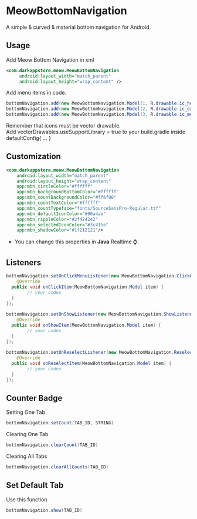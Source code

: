 # MeowBottomNavigation

A simple & curved & material bottom navigation for Android. 
## Usage  
Add Meow Bottom Navigation in xml  
```xml  
<com.darkappstore.meow.MeowBottomNavigation 
	 android:layout_width="match_parent"
	 android:layout_height="wrap_content" />
 ``` 
  
Add menu items in code.  
```java
bottomNavigation.add(new MeowBottomNavigation.Model(1, R.drawable.ic_home));  
bottomNavigation.add(new MeowBottomNavigation.Model(2, R.drawable.ic_explore));  
bottomNavigation.add(new MeowBottomNavigation.Model(3, R.drawable.ic_message));
```
Remember that icons must be vector drawable.   
Add vectorDrawables.useSupportLibrary = true to your build.gradle inside defaultConfig{ ... } 
## Customization  
```xml  
<com.darkappstore.meow.MeowBottomNavigation 
	android:layout_width="match_parent"
	android:layout_height="wrap_content"
	app:mbn_circleColor="#ffffff"
	app:mbn_backgroundBottomColor="#ffffff"
	app:mbn_countBackgroundColor="#ff6f00"
	app:mbn_countTextColor="#ffffff"
	app:mbn_countTypeface="fonts/SourceSansPro-Regular.ttf"
	app:mbn_defaultIconColor="#90a4ae"
	app:mbn_rippleColor="#2f424242"
	app:mbn_selectedIconColor="#3c415e"
	app:mbn_shadowColor="#1f212121"/>
```  
- You can change this properties in **Java** Realtime ⌚.   
  
## Listeners  
```java  
bottomNavigation.setOnClickMenuListener(new MeowBottomNavigation.ClickListener() {  
    @Override  
  public void onClickItem(MeowBottomNavigation.Model item) {  
        // your codes
  }  
});  
  
bottomNavigation.setOnShowListener(new MeowBottomNavigation.ShowListener() {  
    @Override  
  public void onShowItem(MeowBottomNavigation.Model item) {  
        // your codes
  }  
});  
  
bottomNavigation.setOnReselectListener(new MeowBottomNavigation.ReselectListener() {  
    @Override  
  public void onReselectItem(MeowBottomNavigation.Model item) {  
        // your codes
  }  
});
```
  
## Counter Badge  
Setting One Tab  
```java  
bottomNavigation.setCount(TAB_ID, STRING)  
```  
  
Clearing One Tab  
```java
bottomNavigation.clearCount(TAB_ID)  
```  
  
Clearing All Tabs  
```java
bottomNavigation.clearAllCounts(TAB_ID)  
```  
  
## Set Default Tab  
Use this function  
```java
bottomNavigation.show(TAB_ID)  
```
